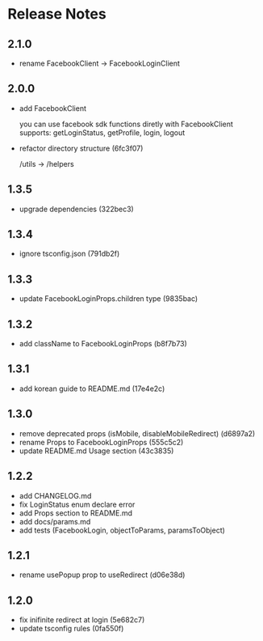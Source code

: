 <!-- markdownlint-disable MD024 MD034 MD033 -->

# Release Notes

## 2.1.0

- rename FacebookClient -> FacebookLoginClient

## 2.0.0

- add FacebookClient

  you can use facebook sdk functions diretly with FacebookClient <br>
  supports: getLoginStatus, getProfile, login, logout

- refactor directory structure (6fc3f07)

  /utils -> /helpers

## 1.3.5

- upgrade dependencies (322bec3)

## 1.3.4

- ignore tsconfig.json (791db2f)

## 1.3.3

- update FacebookLoginProps.children type (9835bac)

## 1.3.2

- add className to FacebookLoginProps (b8f7b73)

## 1.3.1

- add korean guide to README.md (17e4e2c)

## 1.3.0

- remove deprecated props (isMobile, disableMobileRedirect) (d6897a2)
- rename Props to FacebookLoginProps (555c5c2)
- update README.md Usage section (43c3835)

## 1.2.2

- add CHANGELOG.md
- fix LoginStatus enum declare error
- add Props section to README.md
- add docs/params.md
- add tests (FacebookLogin, objectToParams, paramsToObject)

## 1.2.1

- rename usePopup prop to useRedirect (d06e38d)

## 1.2.0

- fix inifinite redirect at login (5e682c7)
- update tsconfig rules (0fa550f)
